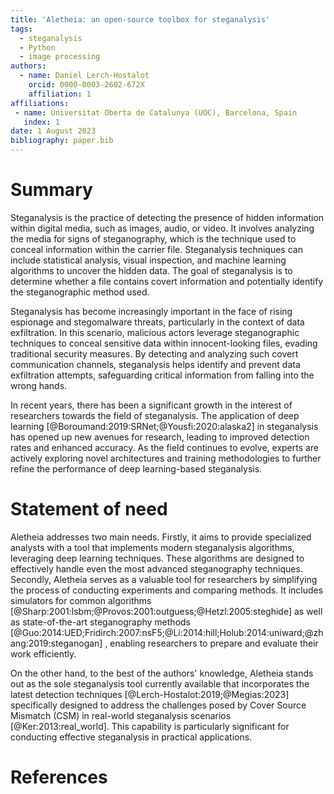 ```yaml
---
title: 'Aletheia: an open-source toolbox for steganalysis'
tags:
  - steganalysis
  - Python
  - image processing
authors:
  - name: Daniel Lerch-Hostalot
    orcid: 0000-0003-2602-672X
    affiliation: 1
affiliations:
 - name: Universitat Oberta de Catalunya (UOC), Barcelona, Spain
   index: 1
date: 1 August 2023
bibliography: paper.bib
---
```


# Summary

Steganalysis is the practice of detecting the presence of hidden information 
within digital media, such as images, audio, or video. It involves analyzing 
the media for signs of steganography, which is the technique used to conceal 
information within the carrier file. Steganalysis techniques can include 
statistical analysis, visual inspection, and machine learning algorithms to 
uncover the hidden data. The goal of steganalysis is to determine whether a 
file contains covert information and potentially identify the steganographic 
method used.

Steganalysis has become increasingly important in the face of rising espionage 
and stegomalware threats, particularly in the context of data exfiltration. 
In this scenario, malicious actors leverage steganographic techniques to 
conceal sensitive data within innocent-looking files, evading traditional 
security measures. By detecting and analyzing such covert communication 
channels, steganalysis helps identify and prevent data exfiltration attempts, 
safeguarding critical information from falling into the wrong hands. 

In recent years, there has been a significant growth in the interest of 
researchers towards the field of steganalysis. The application of deep learning
[@Boroumand:2019:SRNet;@Yousfi:2020:alaska2]
in steganalysis has opened up new avenues for research, 
leading to improved detection rates and enhanced accuracy. As the field 
continues to evolve, experts are actively exploring novel architectures and 
training methodologies to further refine the performance of deep learning-based 
steganalysis.


# Statement of need

Aletheia addresses two main needs. Firstly, it aims to provide 
specialized analysts with a tool that implements modern steganalysis algorithms, 
leveraging deep learning techniques. These algorithms are designed to 
effectively handle even the most advanced steganography techniques. Secondly, 
Aletheia serves as a valuable tool for researchers by simplifying the process 
of conducting experiments and comparing methods. It includes simulators for 
common algorithms 
[@Sharp:2001:lsbm;@Provos:2001:outguess;@Hetzl:2005:steghide]
as well as state-of-the-art steganography methods
[@Guo:2014:UED;Fridirch:2007:nsF5;@Li:2014:hill;Holub:2014:uniward;@zhang:2019:steganogan]
, enabling researchers to prepare and evaluate their work efficiently.


On the other hand, to the best of the authors' knowledge, Aletheia stands out 
as the sole steganalysis tool currently available that incorporates the 
latest detection techniques [@Lerch-Hostalot:2019;@Megias:2023]
specifically designed to address the challenges posed by Cover Source Mismatch 
(CSM) in real-world steganalysis scenarios
[@Ker:2013:real_world]. This capability is particularly significant for 
conducting effective steganalysis in practical applications.




# References
